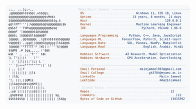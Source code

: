 <picture>
  <source srcset="https://raw.githubusercontent.com/mmazinjameel/mmazinjameel/main/dark_mode.svg?v=1753740692" media="(prefers-color-scheme: dark)">
  <img src="https://raw.githubusercontent.com/mmazinjameel/mmazinjameel/main/light_mode.svg?v=1753740692">
</picture>
